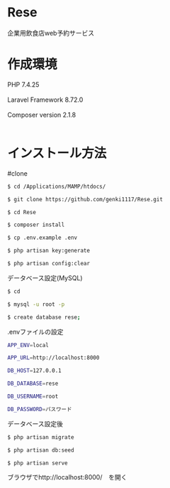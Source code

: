 # Rese
企業用飲食店web予約サービス<br>

# 作成環境
PHP 7.4.25<br><br>
Laravel Framework 8.72.0<br><br>
Composer version 2.1.8<br><br>

# インストール方法

#clone
```bash
$ cd /Applications/MAMP/htdocs/

$ git clone https://github.com/genki1117/Rese.git

$ cd Rese

$ composer install

$ cp .env.example .env

$ php artisan key:generate

$ php artisan config:clear
```


データベース設定(MySQL)

```bash
$ cd

$ mysql -u root -p

$ create database rese;
```


.envファイルの設定
```bash
APP_ENV=local

APP_URL=http://localhost:8000

DB_HOST=127.0.0.1

DB_DATABASE=rese

DB_USERNAME=root

DB_PASSWORD=パスワード
```

データベース設定後
```bash
$ php artisan migrate

$ php artisan db:seed

$ php artisan serve
```

ブラウザでhttp://localhost:8000/　を開く

